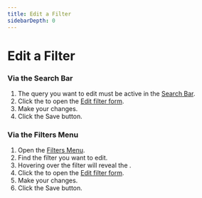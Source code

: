 ```yaml
---
title: Edit a Filter
sidebarDepth: 0
---
```


# Edit a Filter

### Via the Search Bar
1. The query you want to edit must be active in the [Search Bar](/search-bar).
1. Click the <GsfIcon icon="heart"/> to open the [Edit filter form](/filter-form/edit-filter).
1. Make your changes.
1. Click the <GsfButton theme="success" sm>Save</GsfButton> button.

### Via the Filters Menu
1. Open the [Filters Menu](/filters-menu).
1. Find the filter you want to edit.
1. Hovering over the filter will reveal the <GsfIcon icon="edit"/>.
1. Click the <GsfIcon icon="edit"/> to open the [Edit filter form](/filter-form/edit-filter).
1. Make your changes.
1. Click the <GsfButton theme="success" sm>Save</GsfButton> button.